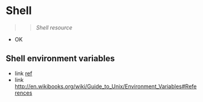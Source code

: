 Shell
=====

>> *Shell resource*

+ OK

## Shell environment variables

* link
<a href="www.google.com"> ref </a>
* link http://en.wikibooks.org/wiki/Guide_to_Unix/Environment_Variables#References 
